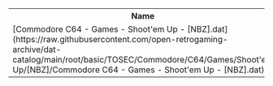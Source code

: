 <table>
<tr><th>Name</th><th>Size</th></tr>
<tr><td>
[Commodore C64 - Games - Shoot'em Up - [NBZ].dat](https://raw.githubusercontent.com/open-retrogaming-archive/dat-catalog/main/root/basic/TOSEC/Commodore/C64/Games/Shoot'em Up/[NBZ]/Commodore C64 - Games - Shoot'em Up - [NBZ].dat)
</td><td>22506</td></tr>
</table>
